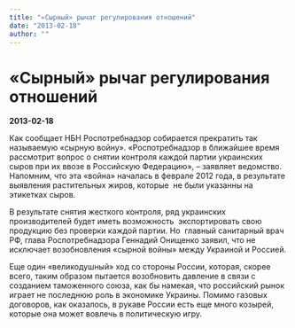 ```yaml
---
title: "«Сырный» рычаг регулирования отношений"
date: "2013-02-18"
author: ""
---
```


# «Сырный» рычаг регулирования отношений

**2013-02-18** 

Как сообщает НБН Роспотребнадзор собирается прекратить так называемую «сырную войну». «Роспотребнадзор в ближайшее время рассмотрит вопрос о снятии контроля каждой партии украинских сыров при их ввозе в Российскую Федерацию», – заявляет ведомство. Напомним, что эта «война» началась в феврале 2012 года, в результате выявления растительных жиров, которые  не были указанны на этикетках сыров. 

В результате снятия жесткого контроля, ряд украинских производителей будет иметь возможность  экспортировать свою продукцию без проверки каждой партии. Но  главный санитарный врач РФ, глава Роспотребнадзора Геннадий Онищенко заявил, что не исключает возобновления «сырной войны» между Украиной и Россией.

Еще один «великодушный» ход со стороны России, которая, скорее всего, таким образом пытается возобновить давление в связи с созданием таможенного союза, как бы намекая, что российский рынок играет не последнюю роль в экономике Украины. Помимо газовых договоров, как оказалось, в рукаве России есть еще много козырей, которые она может вовлечь в политическую игру.